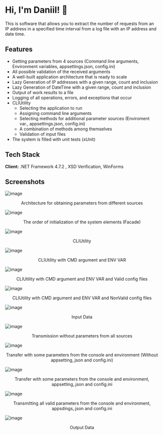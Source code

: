 # Hi, I'm Daniil! 👋
This is software that allows you to extract the number of requests from an IP address in a specified time interval from a log file with an IP address and date time.

## Features
- Getting parameters from 4 sources (Command line arguments, Environment variables, appsettings.json, config.ini)
- All possible validation of the received arguments
- A well-built application architecture that is ready to scale
- Lazy Generation of IP addresses with a given range, count and inclusion
- Lazy Generation of DateTime with a given range, count and inclusion
- Output of work results to a file
- Logging of all operations, errors, and exceptions that occur
- CLIUtility
  - Selecting the application to run
  - Assigning command line arguments
  - Selecting methods for additional parameter sources (Enviroment var., appsettings.json, config.ini)
  - A combination of methods among themselves
  - Validation of input files
- The system is filled with unit tests (xUnit)

## Tech Stack

**Client:** .NET Framework 4.7.2 , XSD Verification, WinForms


## Screenshots


![image](https://github.com/komilffo-d/IPRangeCheck/assets/74680206/42d268c2-4371-40c1-9270-0995561fb45a)
<p align="center">
Architecture for obtaining parameters from different sources
</p>

![image](https://github.com/komilffo-d/IPRangeCheck/assets/74680206/d298e0bb-1b74-4994-babb-3299b843a1e4)
<p align="center">
The order of initialization of the system elements (Facade)
</p>

![image](https://github.com/komilffo-d/IPRangeCheck/assets/74680206/db39f8e3-18f7-4d9e-9463-ab5fcaed8673)
<p align="center">
CLIUtility
</p>

![image](https://github.com/komilffo-d/IPRangeCheck/assets/74680206/d612e4c6-aee8-4ad3-95d0-bce334b9d5ca)
<p align="center">
CLIUtility with CMD argument and ENV VAR
</p>


![image](https://github.com/komilffo-d/IPRangeCheck/assets/74680206/c9944b52-b1f4-402c-9c8e-94a56b19df99)
<p align="center">
CLIUtility with CMD argument and ENV VAR and Valid config files
</p>

![image](https://github.com/komilffo-d/IPRangeCheck/assets/74680206/c35909ac-1ee0-4ea8-a923-1014a7099ef2)
<p align="center">
CLIUtility with CMD argument and ENV VAR and NonValid config files
</p>

![image](https://github.com/komilffo-d/IPRangeCheck/assets/74680206/0dc55951-2a0d-4324-86bb-5b5ff3f7c679)
<p align="center">
Input Data
</p>

![image](https://github.com/komilffo-d/IPRangeCheck/assets/74680206/ee7fce9b-97d6-4a15-a51e-b0d0187b2cce)
<p align="center">
Transmission without parameters from all sources
</p>

![image](https://github.com/komilffo-d/IPRangeCheck/assets/74680206/97816c84-f857-4ca4-8484-fe6861c4039f)
<p align="center">
Transfer with some parameters from the console and environment (Without appsetting,.json and config.ini)
</p>

![image](https://github.com/komilffo-d/IPRangeCheck/assets/74680206/42660352-c813-4864-8b3e-7647ccebce8d)
<p align="center">
Transfer with some parameters from the console and environment, appsetting,.json and config.ini
</p>

![image](https://github.com/komilffo-d/IPRangeCheck/assets/74680206/55b49b02-df4b-4b3a-83d7-85c55f1bec4c)
<p align="center">
Transmitting all valid parameters from the console and environment, appsdings,.json and config.ini
</p>

![image](https://github.com/komilffo-d/IPRangeCheck/assets/74680206/66b29e1b-ea00-40b2-86f6-09923655ec75)
<p align="center">
Output Data
</p>


